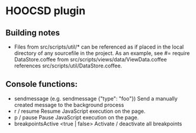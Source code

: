 # HOOCSD plugin
## Building notes
* Files from src/scripts/util/* can be referenced as if placed in the local directory of any sourcefile in the project. 
As an example, see #= require DataStore.coffee from src/scripts/views/data/ViewData.coffee references src/scripts/util/DataStore.coffee.
## Console functions: 
* sendmessage <JSON> (e.g. sendmessage {"type": "foo"})
Send a manually created message to the background process
* r / resume
Resume JavaScript execution on the page.
* p / pause
Pause JavaScript execution on the page.
* breakpointsActive <true | false>
Activate / deactivate all breakpoints
